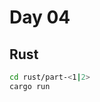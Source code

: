 # Day 04

<!-- ## C++

```sh
cd cpp
g++ -std=c++20 -o day-03-part-<1|2> day-03-part-<1|2>.cxx
./day-03-part-<1|2>
```

## C

```sh
cd c
gcc -std=c11 -o day-03-part-<1|2> day-03-part--<1|2>.c
./day-03-part-<1|2>
```
-->

## Rust

```sh
cd rust/part-<1|2>
cargo run
```

<!-- ## Zig

```sh
cd zig
zig run src/day-03-part-<1|2>.zig
```

## Elixir

```sh
elixirc day-03-part-<1|2>.exs -->
